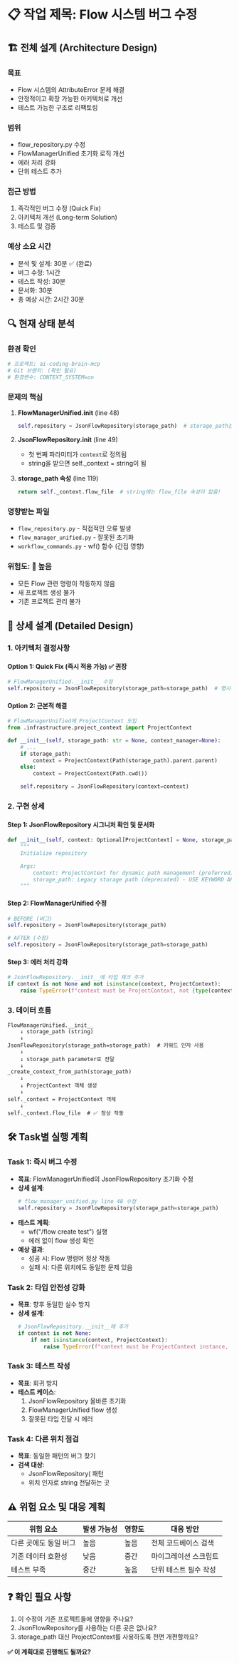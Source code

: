 # 📋 작업 제목: Flow 시스템 버그 수정

## 🏗️ 전체 설계 (Architecture Design)

### 목표
- Flow 시스템의 AttributeError 문제 해결
- 안정적이고 확장 가능한 아키텍처로 개선
- 테스트 가능한 구조로 리팩토링

### 범위
- flow_repository.py 수정
- FlowManagerUnified 초기화 로직 개선
- 에러 처리 강화
- 단위 테스트 추가

### 접근 방법
1. 즉각적인 버그 수정 (Quick Fix)
2. 아키텍처 개선 (Long-term Solution)
3. 테스트 및 검증

### 예상 소요 시간
- 분석 및 설계: 30분 ✅ (완료)
- 버그 수정: 1시간
- 테스트 작성: 30분
- 문서화: 30분
- 총 예상 시간: 2시간 30분

## 🔍 현재 상태 분석

### 환경 확인
```python
# 프로젝트: ai-coding-brain-mcp
# Git 브랜치: (확인 필요)
# 환경변수: CONTEXT_SYSTEM=on
```

### 문제의 핵심
1. **FlowManagerUnified.__init__** (line 48)
   ```python
   self.repository = JsonFlowRepository(storage_path)  # storage_path는 string
   ```

2. **JsonFlowRepository.__init__** (line 49)
   - 첫 번째 파라미터가 `context`로 정의됨
   - string을 받으면 self._context = string이 됨

3. **storage_path 속성** (line 119)
   ```python
   return self._context.flow_file  # string에는 flow_file 속성이 없음!
   ```

### 영향받는 파일
- `flow_repository.py` - 직접적인 오류 발생
- `flow_manager_unified.py` - 잘못된 초기화
- `workflow_commands.py` - wf() 함수 (간접 영향)

### 위험도: 🔴 높음
- 모든 Flow 관련 명령이 작동하지 않음
- 새 프로젝트 생성 불가
- 기존 프로젝트 관리 불가

## 📐 상세 설계 (Detailed Design)

### 1. 아키텍처 결정사항

#### Option 1: Quick Fix (즉시 적용 가능) ✅ 권장
```python
# FlowManagerUnified.__init__ 수정
self.repository = JsonFlowRepository(storage_path=storage_path)  # 명시적 키워드 인자
```

#### Option 2: 근본적 해결
```python
# FlowManagerUnified에 ProjectContext 도입
from .infrastructure.project_context import ProjectContext

def __init__(self, storage_path: str = None, context_manager=None):
    # ...
    if storage_path:
        context = ProjectContext(Path(storage_path).parent.parent)
    else:
        context = ProjectContext(Path.cwd())

    self.repository = JsonFlowRepository(context=context)
```

### 2. 구현 상세

#### Step 1: JsonFlowRepository 시그니처 확인 및 문서화
```python
def __init__(self, context: Optional[ProjectContext] = None, storage_path: Optional[str] = None):
    """
    Initialize repository

    Args:
        context: ProjectContext for dynamic path management (preferred)
        storage_path: Legacy storage path (deprecated) - USE KEYWORD ARGUMENT
    """
```

#### Step 2: FlowManagerUnified 수정
```python
# BEFORE (버그)
self.repository = JsonFlowRepository(storage_path)

# AFTER (수정)
self.repository = JsonFlowRepository(storage_path=storage_path)
```

#### Step 3: 에러 처리 강화
```python
# JsonFlowRepository.__init__에 타입 체크 추가
if context is not None and not isinstance(context, ProjectContext):
    raise TypeError(f"context must be ProjectContext, not {type(context).__name__}")
```

### 3. 데이터 흐름
```
FlowManagerUnified.__init__
    ↓ storage_path (string)
    ↓ 
JsonFlowRepository(storage_path=storage_path)  # 키워드 인자 사용
    ↓
    ↓ storage_path parameter로 전달
    ↓
_create_context_from_path(storage_path)
    ↓
    ↓ ProjectContext 객체 생성
    ↓
self._context = ProjectContext 객체
    ↓
self._context.flow_file  # ✅ 정상 작동
```

## 🛠️ Task별 실행 계획

### Task 1: 즉시 버그 수정
- **목표**: FlowManagerUnified의 JsonFlowRepository 초기화 수정
- **상세 설계**:
  ```python
  # flow_manager_unified.py line 48 수정
  self.repository = JsonFlowRepository(storage_path=storage_path)
  ```
- **테스트 계획**: 
  - wf("/flow create test") 실행
  - 에러 없이 flow 생성 확인
- **예상 결과**: 
  - 성공 시: Flow 명령어 정상 작동
  - 실패 시: 다른 위치에도 동일한 문제 있음

### Task 2: 타입 안전성 강화
- **목표**: 향후 동일한 실수 방지
- **상세 설계**:
  ```python
  # JsonFlowRepository.__init__에 추가
  if context is not None:
      if not isinstance(context, ProjectContext):
          raise TypeError(f"context must be ProjectContext instance, got {type(context)}")
  ```

### Task 3: 테스트 작성
- **목표**: 회귀 방지
- **테스트 케이스**:
  1. JsonFlowRepository 올바른 초기화
  2. FlowManagerUnified flow 생성
  3. 잘못된 타입 전달 시 에러

### Task 4: 다른 위치 점검
- **목표**: 동일한 패턴의 버그 찾기
- **검색 대상**:
  - JsonFlowRepository( 패턴
  - 위치 인자로 string 전달하는 곳

## ⚠️ 위험 요소 및 대응 계획

| 위험 요소 | 발생 가능성 | 영향도 | 대응 방안 |
|----------|------------|-------|-----------|
| 다른 곳에도 동일 버그 | 높음 | 높음 | 전체 코드베이스 검색 |
| 기존 데이터 호환성 | 낮음 | 중간 | 마이그레이션 스크립트 |
| 테스트 부족 | 중간 | 높음 | 단위 테스트 필수 작성 |

## ❓ 확인 필요 사항
1. 이 수정이 기존 프로젝트들에 영향을 주나요?
2. JsonFlowRepository를 사용하는 다른 곳은 없나요?
3. storage_path 대신 ProjectContext를 사용하도록 전면 개편할까요?

**✅ 이 계획대로 진행해도 될까요?**